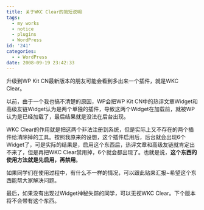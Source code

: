 ```yaml
---
title: 关于WKC Clear的简短说明
tags:
  - my works
  - notice
  - plugins
  - WordPress
id: '241'
categories:
  - - WordPress
date: 2008-09-19 23:42:33
---
```


升级到WP Kit CN最新版本的朋友可能会看到多出来一个插件，就是WKC Clear。

以前，由于一个我也搞不清楚的原因，WP会把WP Kit CN中的热评文章Widget和高级友链Widget认为是两个单独的插件，导致这两个Widget在加载前，就被WP认为是已经加载了，最后结果就是没法在后台出现。

WKC Clear的作用就是把这两个非法注册到系统，但是实际上又不存在的两个插件给清除掉的工具。按照我原来的设想，这个插件启用后，后台就会出现6个Widget了，可是实际的结果是，启用这个东西后，热评文章和高级友链就肯定出不来了，但是再把WKC Clear禁用掉，6个就会都出现了。也就是说，**这个东西的使用方法就是先启用，再禁用**。

如果同学们在使用过程中，有什么不一样的情况，可以跟此贴来汇报~希望这个东西能帮大家解决问题。

最后，如果没有出现过Widget神秘失踪的同学，可以无视WKC Clear。下个版本将不会带有这个东西。